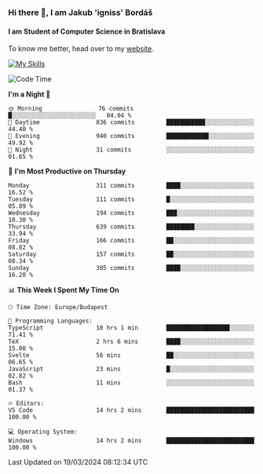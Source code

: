 ### Hi there 👋, I am Jakub 'igniss' Bordáš

#### I am Student of Computer Science in Bratislava
To know me better, head over to my [website](https://bordas.sk).

[![My Skills](https://skillicons.dev/icons?i=js,html,css,figma,svelte,java,kotlin,python,postgresql,typescript,nest,nodejs)](https://bordas.sk)


<!--START_SECTION:waka-->
![Code Time](http://img.shields.io/badge/Code%20Time-1%2C437%20hrs%208%20mins-blue)

**I'm a Night 🦉** 

```text
🌞 Morning                76 commits          █░░░░░░░░░░░░░░░░░░░░░░░░   04.04 % 
🌆 Daytime                836 commits         ███████████░░░░░░░░░░░░░░   44.40 % 
🌃 Evening                940 commits         ████████████░░░░░░░░░░░░░   49.92 % 
🌙 Night                  31 commits          ░░░░░░░░░░░░░░░░░░░░░░░░░   01.65 % 
```
📅 **I'm Most Productive on Thursday** 

```text
Monday                   311 commits         ████░░░░░░░░░░░░░░░░░░░░░   16.52 % 
Tuesday                  111 commits         █░░░░░░░░░░░░░░░░░░░░░░░░   05.89 % 
Wednesday                194 commits         ███░░░░░░░░░░░░░░░░░░░░░░   10.30 % 
Thursday                 639 commits         ████████░░░░░░░░░░░░░░░░░   33.94 % 
Friday                   166 commits         ██░░░░░░░░░░░░░░░░░░░░░░░   08.82 % 
Saturday                 157 commits         ██░░░░░░░░░░░░░░░░░░░░░░░   08.34 % 
Sunday                   305 commits         ████░░░░░░░░░░░░░░░░░░░░░   16.20 % 
```


📊 **This Week I Spent My Time On** 

```text
🕑︎ Time Zone: Europe/Budapest

💬 Programming Languages: 
TypeScript               10 hrs 1 min        ██████████████████░░░░░░░   71.41 % 
TeX                      2 hrs 6 mins        ████░░░░░░░░░░░░░░░░░░░░░   15.00 % 
Svelte                   56 mins             ██░░░░░░░░░░░░░░░░░░░░░░░   06.65 % 
JavaScript               23 mins             █░░░░░░░░░░░░░░░░░░░░░░░░   02.82 % 
Bash                     11 mins             ░░░░░░░░░░░░░░░░░░░░░░░░░   01.37 % 

🔥 Editors: 
VS Code                  14 hrs 2 mins       █████████████████████████   100.00 % 

💻 Operating System: 
Windows                  14 hrs 2 mins       █████████████████████████   100.00 % 
```


 Last Updated on 19/03/2024 08:12:34 UTC
<!--END_SECTION:waka-->
